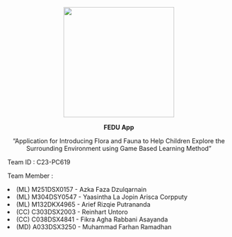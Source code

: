 <p align="center"> <img src="https://github.com/Reinhart260/C23-PC619/assets/121779270/85f0f1a3-42d1-470d-8f21-06c2209291fe.png)" width="250" height="250"></p>
<p align="center"><b>FEDU App</b></p>
<p align="center">“Application for Introducing Flora and Fauna to Help Children Explore the Surrounding Environment using Game Based Learning Method” </P>

<p>Team ID		: C23-PC619</P>
<p>Team Member		: </P>
<li>(ML) M251DSX0157 	- Azka Faza Dzulqarnain</li>   		
<li>(ML) M304DSY0547 	- Yaasintha La Jopin Arisca Corpputy </li>
<li>(ML) M132DKX4965	- Arief Rizqie Putrananda 			</li>
<li>(CC) C303DSX2003 	- Reinhart Untoro 				</li>
<li>(CC) C038DSX4841	- Fikra Agha Rabbani Asayanda 	</li>
<li>(MD) A033DSX3250	- Muhammad Farhan Ramadhan 	</li>	
